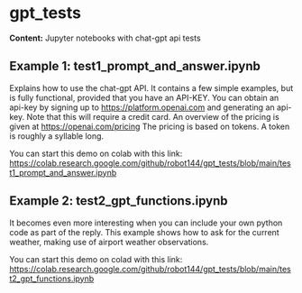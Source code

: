 # gpt_tests

__Content:__ Jupyter notebooks with chat-gpt api tests

## Example 1: test1_prompt_and_answer.ipynb

Explains how to use the chat-gpt API. It contains a few simple examples, but is fully functional, provided that you have an API-KEY. You can obtain an api-key by signing up to https://platform.openai.com and generating an api-key. Note that this will require a credit card. An overview of the pricing is given at https://openai.com/pricing The pricing is based on tokens. A token is roughly a syllable long. 

You can start this demo on colab with this link: https://colab.research.google.com/github/robot144/gpt_tests/blob/main/test1_prompt_and_answer.ipynb

## Example 2: test2_gpt_functions.ipynb

It becomes even more interesting when you can include your own python code as part of the reply. This example shows how to ask for the current weather, making use of airport weather observations. 

You can start this demo on colad with this link: https://colab.research.google.com/github/robot144/gpt_tests/blob/main/test2_gpt_functions.ipynb

